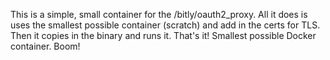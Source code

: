 This is a simple, small container for the /bitly/oauth2_proxy.  All it does is uses the smallest possible container (scratch) and add in the certs for TLS.  Then it copies in the binary and runs it. That's it!  Smallest possible Docker container. Boom!
